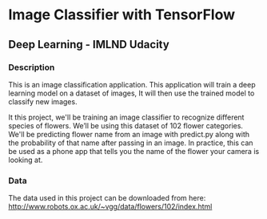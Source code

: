 
# Image Classifier with TensorFlow

## Deep Learning - IMLND Udacity


### Description


This is an image classification application. This application will train a deep learning model on a dataset of images, It will then use the trained model to classify new images.

It this project, we'll be training an image classifier to recognize different species of flowers. We’ll be using this dataset of 102 flower categories. We'll be predicting flower name from an image with predict.py along with the probability of that name after passing in an image. In practice, this can be used as a phone app that tells you the name of the flower your camera is looking at.


### Data

The data used in this project can be downloaded from here:
http://www.robots.ox.ac.uk/~vgg/data/flowers/102/index.html


